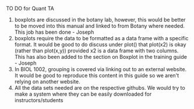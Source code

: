 TO DO for Quant TA

1. boxplots are discussed in the botany lab, however, this would be better to be moved into this manual and linked to from Botany where needed. This job has been done - Joseph
2. boxplots require the data to be formatted as a data frame with a specific format. It would be good to do discuss under plot() that plot(x2) is okay (rather than plot(x,y)) provided x2 is a data frame with two columns. This has also been added to the section on Boxplot in the training guide - Joseph
3. In BIOL 1002, grouping is covered via linking out to an external website. It would be good to reproduce this content in this guide so we aren't relying on another website.
4. All the data sets needed are on the respective githubs. We would try to make a system where they can be easily downloaded for instructors/students
